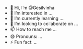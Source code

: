 - 👋 Hi, I’m @Gesilvinha
- 👀 I’m interested in ...
- 🌱 I’m currently learning ...
- 💞️ I’m looking to collaborate on ...
- 📫 How to reach me ...
- 😄 Pronouns: ...
- ⚡ Fun fact: ...

<!---
Gesilvinha/Gesilvinha is a ✨ special ✨ repository because its `README.md` (this file) appears on your GitHub profile.
You can click the Preview link to take a look at your changes.
--->
